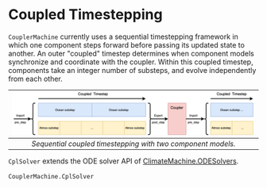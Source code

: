# Coupled Timestepping

`CouplerMachine` currently uses a sequential timestepping framework in which one
component steps forward before passing its updated state to another. An outer
"coupled" timestep determines when component models synchronize and coordinate
with the coupler. Within this coupled timestep, components take an integer number
of substeps, and evolve independently from each other.

| ![Coupled Timestepping](images/cpltimestep.png) |
|:--:|
| *Sequential coupled timestepping with two component models.* |

`CplSolver` extends the ODE solver API of
[ClimateMachine.ODESolvers](https://clima.github.io/ClimateMachine.jl/latest/APIs/Numerics/ODESolvers/ODESolvers/).

```@docs
CouplerMachine.CplSolver
```